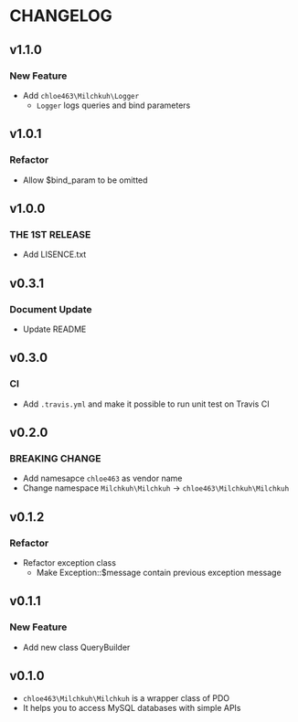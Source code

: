 # CHANGELOG

## v1.1.0

### New Feature

* Add `chloe463\Milchkuh\Logger`
    * `Logger` logs queries and bind parameters

## v1.0.1

### Refactor

* Allow $bind_param to be omitted

## v1.0.0

### THE 1ST RELEASE

* Add LISENCE.txt

## v0.3.1

### Document Update

* Update README

## v0.3.0

### CI

* Add `.travis.yml` and make it possible to run unit test on Travis CI

## v0.2.0

### BREAKING CHANGE

* Add namesapce `chloe463` as vendor name
* Change namespace `Milchkuh\Milchkuh` -> `chloe463\Milchkuh\Milchkuh`

## v0.1.2

### Refactor

* Refactor exception class
    * Make Exception::$message contain previous exception message

## v0.1.1

### New Feature

* Add new class QueryBuilder

## v0.1.0

* `chloe463\Milchkuh\Milchkuh` is a wrapper class of PDO
* It helps you to access MySQL databases with simple APIs

